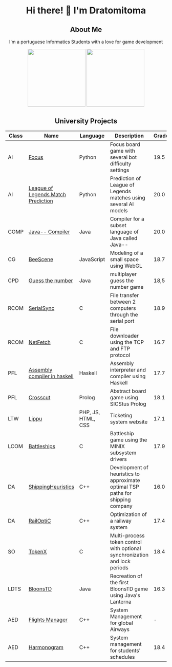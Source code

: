 <div align="center">

# Hi there! 👋 I'm Dratomitoma

## About Me

I'm a portuguese Informatics Students with a love for game development
</div>

<div align="center">
  <img height=180em src="https://github-readme-stats.vercel.app/api/top-langs/?username=dratomitoma&layout=compact">
  <img height=180em src="https://github-readme-stats.vercel.app/api?username=dratomitoma&show_icons=true&hide_border=true">
</div>

<div align="center">
  
## University Projects

| Class     | Name | Language | Description                                 | Grade |
|-----------|------|----------|---------------------------------------------|-------|
| AI | [Focus](https://github.com/Tonevanda/IA/tree/main/proj1) | Python | Focus board game with several bot difficulty settings | 19.5 |
| AI | [League of Legends Match Prediction](https://github.com/Tonevanda/IA/tree/main/proj2) | Python |	Prediction of League of Legends matches using several AI models | 20.0 |
| COMP | 	[Java-- Compiler](https://github.com/Tonevanda/Compilers/tree/master/proj) | Java | Compiler for a subset language of Java called Java-- | 20.0 |
| CG | [BeeScene]() | JavaScript | Modeling of a small space using WebGL | 18.7 |
| CPD | [Guess the number]() | Java | multiplayer guess the number game | 18,5 |
| RCOM | [SerialSync](https://github.com/Tonevanda/RCOM/tree/main/proj1) | C | File transfer between 2 computers through the serial port | 18.9 |
| RCOM | [NetFetch](https://github.com/Tonevanda/RCOM/tree/main/proj2) | C | File downloader using the TCP and FTP protocol | 16.7 |
| PFL | [Assembly compiler in haskell](https://github.com/Tonevanda/PFL-Haskell) | Haskell | Assembly interpreter and compiler using Haskell | 17.7 |
| PFL | [Crosscut](https://github.com/dratomitoma/CrossCut) | Prolog | Abstract board game using SICStus Prolog | 18.1 |
| LTW | [Lippu](https://github.com/dratomitoma/LIPPU) | PHP, JS, HTML, CSS | Ticketing system website | 17.1 |
| LCOM | [Battleships](https://github.com/dratomitoma/LCOM/tree/main/proj) | C | Battleship game using the MINIX subsystem drivers | 17.9 |
| DA | [ShippingHeuristics](https://github.com/dratomitoma/DA-Shipping) | C++ | Development of heuristics to approximate optimal TSP paths for shipping company | 16.0 |
| DA | [RailOptiC](https://github.com/dratomitoma/DA-Railway) | C++ | Optimization of a railway system | 17.4 |
| SO | [TokenX](https://github.com/Tonevanda/SO) | 	C | Multi-process token control with optional synchronization and lock periods | 18.4 |
| LDTS | [BloonsTD](https://github.com/dratomitoma/LDTS-Bloons) | Java | Recreation of the first BloonsTD game using Java's Lanterna | 16.3 |
| AED | [Flights Manager](https://github.com/dratomitoma/AED-Airline) | C++ | System Management for global Airways | - |
| AED | [Harmonogram](https://github.com/dratomitoma/AED-Schedules) | C++ | System management for students' schedules | 18.4 |
